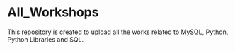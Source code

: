 # All_Workshops
This repository is created to upload all the works related to MySQL, Python, Python Libraries and SQL.
